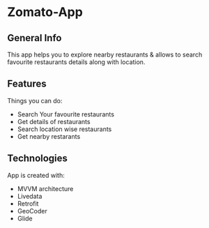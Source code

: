 # Zomato-App

## General Info
This app helps you to explore nearby restaurants &amp; allows to search favourite restaurants details along with location.

## Features
Things you can do:
* Search Your favourite restaurants
* Get details of restaurants
* Search location wise restaurants
* Get nearby restarants

## Technologies
App is created with:
* MVVM architecture
* Livedata
* Retrofit
* GeoCoder
* Glide
